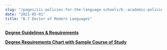 ```yaml
---
slug: "/pages/iii-policies-for-the-language-schools/b.-academic-policies/b.7-doctor-of-modern-languages"
date: "2021-05-01"
title: "B.7 Doctor of Modern Languages"
---
```


[**Degree Guidelines & Requirements**](http://www.middlebury.edu/system/files/media/DML%20Student%20Guidelines%20New_2.pdf)

[**Degree Requirements Chart with Sample Course of Study**](http://www.middlebury.edu/system/files/media/New%20DML%20requirements%20chart_1.pdf)
